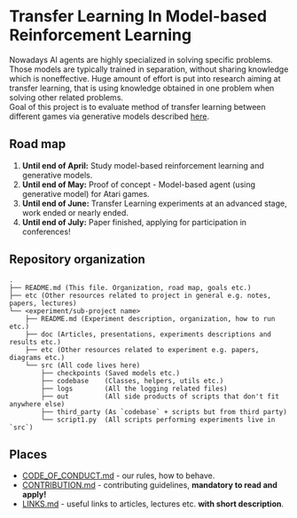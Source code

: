 # Transfer Learning In Model-based Reinforcement Learning

Nowadays AI agents are highly specialized in solving specific problems. Those models are typically trained in separation, without sharing knowledge which is noneffective. Huge amount of effort is put into research aiming at transfer learning, that is using knowledge obtained in one problem when solving other related problems.  
Goal of this project is to evaluate method of transfer learning between different games via generative models described [here](https://blog.openai.com/requests-for-research-2/).

## Road map
1. **Until end of April:** Study model-based reinforcement learning and generative models.
2. **Until end of May:** Proof of concept - Model-based agent (using generative model) for Atari games.
3. **Until end of June:** Transfer Learning experiments at an advanced stage, work ended or nearly ended.
4. **Until end of July:** Paper finished, applying for participation in conferences!

## Repository organization

```
.
├── README.md (This file. Organization, road map, goals etc.)
├── etc (Other resources related to project in general e.g. notes, papers, lectures)
└── <experiment/sub-project name> 
    ├── README.md (Experiment description, organization, how to run etc.)
    ├── doc (Articles, presentations, experiments descriptions and results etc.)
    ├── etc (Other resources related to experiment e.g. papers, diagrams etc.)
    └── src (All code lives here)
        ├── checkpoints (Saved models etc.)
        ├── codebase    (Classes, helpers, utils etc.)
        ├── logs        (All the logging related files)
        ├── out         (All side products of scripts that don't fit anywhere else)
        ├── third_party (As `codebase` + scripts but from third party)
        └── script1.py  (All scripts performing experiments live in `src`)

```

## Places

* [CODE_OF_CONDUCT.md](https://github.com/piojanu/Transfer-Learning-in-RL/blob/master/.github/CODE_OF_CONDUCT.md) - our rules, how to behave.
* [CONTRIBUTION.md](https://github.com/piojanu/Transfer-Learning-in-RL/blob/master/.github/CONTRIBUTING.md) - contributing guidelines, **mandatory to read and apply!**
* [LINKS.md](https://github.com/piojanu/Transfer-Learning-in-RL/blob/master/.github/LINKS.md) - useful links to articles, lectures etc. **with short description**.

